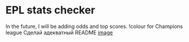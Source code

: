 # EPL stats checker
In the future, I will be adding odds and top scores.
!colour for Champions league
Сделай адекватный README
[image](https://github.com/olejatorqq/football-tracker/blob/master/Screenshots/LaLigaScreen.png)
